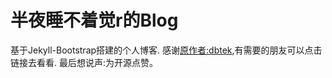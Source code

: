 # 半夜睡不着觉r的Blog
基于Jekyll-Bootstrap搭建的个人博客.
感谢[原作者:dbtek](https://github.com/dbtek),有需要的朋友可以点击链接去看看.
最后想说声:为开源点赞。
